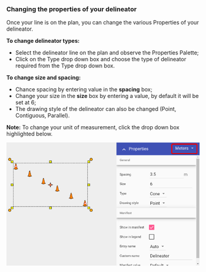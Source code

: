 ### Changing the properties of your delineator

Once your line is on the plan, you can change the various Properties of your delineator.

**To change delineator types:**

 - Select the delineator line on the plan and observe the Properties Palette;
 - Click on the Type drop down box and choose the type of delineator required from the Type drop down box.

**To change size and spacing:**

- Chance spacing by entering value in the **spacing** box;
- Change your size in the **size** box by entering a value, by default it will be set at 6;
- The drawing style of the delineator can also be changed (Point, Contiguous, Parallel).

**Note:** To change your unit of measurement, click the drop down box highlighted below.



![ ](./assets/Delineator_Properties.png)